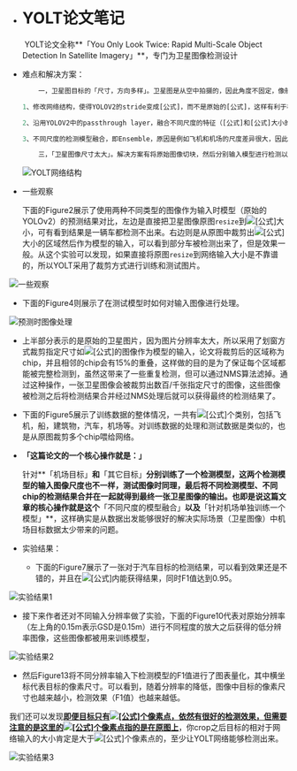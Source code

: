 * # YOLT论文笔记

  ​	YOLT论文全称**「You Only Look Twice: Rapid Multi-Scale Object Detection In Satellite Imagery」**，专门为卫星图像检测设计

* 难点和解决方案：

  ```python
      一，卫星图目标的「尺寸，方向多样」。卫星图是从空中拍摄的，因此角度不固定，像船、汽车的方向都可能和常规目标检测算法中的差别较大，因此检测难度大。针对这一点的解决方案是对数据做「尺度变换，旋转等数据增强操作」。二，「小目标的检测难度大」。针对这一点解决方案有下面三点。
  
  1、修改网络结构，使得YOLOV2的stride变成[公式]，而不是原始的[公式]，这样有利于检测出大小在[公式]。
  
  2、沿用YOLOV2中的passthrough layer，融合不同尺度的特征（[公式]和[公式]大小的特征），这种特征融合做法在目前大部分通用目标检测算法中被用来提升对小目标的检测效果。
  
  3、不同尺度的检测模型融合，即Ensemble，原因是例如飞机和机场的尺度差异很大，因此采用不同尺度的输入训练检测模型，然后再融合检测结果得到最终输出。
  
      三，「卫星图像尺寸太大」。解决方案有将原始图像切块，然后分别输入模型进行检测以及将不同尺度的检测模型进行融合。
  ```

  ![YOLT网络结构](./YOLT网络结构.jpg)

* 一些观察

  ​	下面的Figure2展示了使用两种不同类型的图像作为输入时模型（原始的YOLOv2）的预测结果对比，左边是直接把卫星图像原图`resize`到![[公式]](https://www.zhihu.com/equation?tex=416%5Ctimes+416)大小，可有看到结果是一辆车都检测不出来。右边则是从原图中裁剪出![[公式]](https://www.zhihu.com/equation?tex=416%5Ctimes+416)大小的区域然后作为模型的输入，可以看到部分车被检测出来了，但是效果一般。从这个实验可以发现，如果直接将原图`resize`到网络输入大小是不靠谱的，所以YOLT采用了裁剪方式进行训练和测试图片。

![一些观察](./一些观察.jpg)

* 下面的Figure4则展示了在测试模型时如何对输入图像进行处理。

![预测时图像处理](./预测时图像处理.jpg)

* 上半部分表示的是原始的卫星图片，因为图片分辨率太大，所以采用了划窗方式裁剪指定尺寸如![[公式]](https://www.zhihu.com/equation?tex=416%5Ctimes+416)的图像作为模型的输入，论文将裁剪后的区域称为chip，并且相邻的chip会有15%的重叠，这样做的目的是为了保证每个区域都能被完整检测到，虽然这带来了一些重复检测，但可以通过NMS算法滤掉。通过这种操作，一张卫星图像会被裁剪出数百/千张指定尺寸的图像，这些图像被检测之后将检测结果合并经过NMS处理后就可以获得最终的检测结果了。
* 下面的Figure5展示了训练数据的整体情况，一共有![[公式]](https://www.zhihu.com/equation?tex=5)个类别，包括飞机，船，建筑物，汽车，机场等。对训练数据的处理和测试数据是类似的，也是从原图裁剪多个chip喂给网络。

* **「这篇论文的一个核心操作就是：」**

  针对**「机场目标」**和**「其它目标」**分别训练了一个检测模型，这两个检测模型的输入图像尺度也不一样，测试图像时同理，最后将不同检测模型、不同chip的检测结果合并在一起就得到最终一张卫星图像的输出。也即是说这篇文章的核心操作就是这个**「不同尺度的模型融合」**以及**「针对机场单独训练一个模型」**，这样确实是从数据出发能够很好的解决实际场景（卫星图像）中机场目标数据太少带来的问题。



* 实验结果：
  * 下面的Figure7展示了一张对于汽车目标的检测结果，可以看到效果还是不错的，并且在![[公式]](https://www.zhihu.com/equation?tex=1s)内能获得结果，同时F1值达到0.95。

![实验结果1](./实验结果1.jpg)

* 接下来作者还对不同输入分辨率做了实验，下面的Figure10代表对原始分辨率（左上角的0.15m表示GSD是0.15m）进行不同程度的放大之后获得的低分辨率图像，这些图像都被用来训练模型，

![实验结果2](./实验结果2.jpg)

* 然后Figure13将不同分辨率输入下检测模型的F1值进行了图表量化，其中横坐标代表目标的像素尺寸。可以看到，随着分辨率的降低，图像中目标的像素尺寸也越来越小，检测效果（F1值）也越来越低。

我们还可以发现<u>**即便目标只有![[公式]](https://www.zhihu.com/equation?tex=5)个像素点，依然有很好的检测效果，但需要注意的是这里的![[公式]](https://www.zhihu.com/equation?tex=5)个像素点指的是在原图上**</u>，你crop之后目标的相对于网络输入的大小肯定是大于![[公式]](https://www.zhihu.com/equation?tex=5)个像素点的，至少让YOLT网络能够检测出来。

![实验结果3](./实验结果3.jpg)